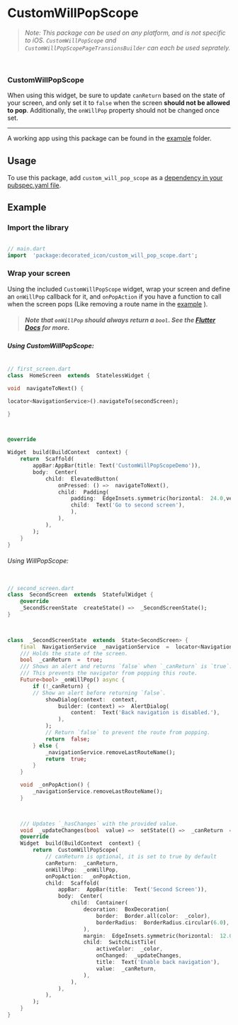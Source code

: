 
# CustomWillPopScope

  

>  _Note: This package can be used on any platform, and is not specific to iOS. `CustomWillPopScope` and `CustomWillPopScopePageTransionsBuilder` can each be used seprately._

  

<br/>

  

### CustomWillPopScope

  

When using this widget, be sure to update `canReturn` based on the state of your screen, and only set it to `false` when the screen **should not be allowed to pop**. Additionally, the `onWillPop` property should not be changed once set.

  

-------

  

A working app using this package can be found in the [example](example/lib/main.dart) folder.

  

## Usage

  

To use this package, add `custom_will_pop_scope` as a [dependency in your pubspec.yaml file](https://flutter.io/using-packages/).

  
  

## Example

### Import the library

  

``` dart

// main.dart
import  'package:decorated_icon/custom_will_pop_scope.dart';

```

### Wrap your screen

Using the included `CustomWillPopScope` widget, wrap your screen and define an `onWillPop` callback for it, and `onPopAction` if you have a function to call when the screen pops (Like removing a route name in the [example](example/lib/main.dart) ).

>  ##### Note that `onWillPop` should always return a `bool`. See the [Flutter Docs](https://api.flutter.dev/flutter/widgets/WillPopScope-class.html) for more.

  

##### Using CustomWillPopScope:
```dart

// first_screen.dart
class  HomeScreen  extends  StatelessWidget {

void  navigateToNext() {

locator<NavigationService>().navigateTo(secondScreen);

}

  

@override

Widget  build(BuildContext  context) {
	return  Scaffold(
		appBar:AppBar(title: Text('CustomWillPopScopeDemo')),
		body:  Center(
			child:  ElevatedButton(
				onPressed: () =>  navigateToNext(),	
				child:  Padding(
					padding:  EdgeInsets.symmetric(horizontal:  24.0,vertical:  12.0),
					child:  Text('Go to second screen'),
					),
				),
			),
		);
	}
}
```

  
###### Using WillPopScope:

```dart

// second_screen.dart
class  SecondScreen  extends  StatefulWidget {
	@override
	_SecondScreenState  createState() =>  _SecondScreenState();
}

  

class  _SecondScreenState  extends  State<SecondScreen> {
	final  NavigationService  _navigationService  =  locator<NavigationService>();
	/// Holds the state of the screen.
	bool  _canReturn  =  true;
	/// Shows an alert and returns `false` when `_canReturn` is `true`.
	/// This prevents the navigator from popping this route.
	Future<bool> _onWillPop() async {
		if (!_canReturn) {
		// Show an alert before returning `false`.
			showDialog(context:  context,
				builder: (context) =>  AlertDialog(
					content:  Text('Back navigation is disabled.'),
				),
			);
			// Return `false` to prevent the route from popping.
			return  false;
		} else {
			_navigationService.removeLastRouteName();
			return  true;
		}
	}

	void  _onPopAction() {
		_navigationService.removeLastRouteName();
	}

  

	/// Updates `_hasChanges` with the provided value.
	void  _updateChanges(bool  value) =>  setState(() =>  _canReturn  =  value);
	@override
	Widget  build(BuildContext  context) {
		return  CustomWillPopScope(
			// canReturn is optional, it is set to true by default
			canReturn:  _canReturn,
			onWillPop:  _onWillPop,
			onPopAction:  _onPopAction,
			child:  Scaffold(
				appBar:  AppBar(title:  Text('Second Screen')),
				body:  Center(
					child:  Container(
						decoration:  BoxDecoration(
							border:  Border.all(color:  _color),
							borderRadius:  BorderRadius.circular(6.0),
						),
						margin:  EdgeInsets.symmetric(horizontal:  12.0),
						child:  SwitchListTile(
							activeColor:  _color,
							onChanged:  _updateChanges,
							title:  Text('Enable back navigation'),
							value:  _canReturn,
						),
					),
				),
			),
		);
	}
}
```

  

